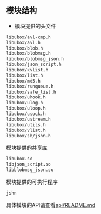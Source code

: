 
## 模块结构

* 模块提供的头文件

```txt
libubox/avl-cmp.h
libubox/avl.h  
libubox/blob.h 
libubox/blobmsg.h  
libubox/blobmsg_json.h 
libubox/json_script.h 
libubox/kvlist.h 
libubox/list.h
libubox/md5.h 
libubox/runqueue.h 
libubox/safe_list.h 
libubox/uhook.h 
libubox/ulog.h 
libubox/uloop.h 
libubox/usock.h
libubox/ustream.h
libubox/utils.h
libubox/vlist.h
libubox/sh/jshn.h
```

模块提供的共享库

```txt
libubox.so
libjson_script.so
libblobmsg_json.so
```

模块提供的可执行程序

```txt
jshn
```

具体模块的API请查看[api/README.md](./api/README.md)